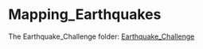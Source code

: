 # Mapping_Earthquakes

The Earthquake_Challenge folder: [Earthquake_Challenge](https://github.com/michaelfoz/Mapping_Earthquakes/tree/main/Earthquake_Challenge)

